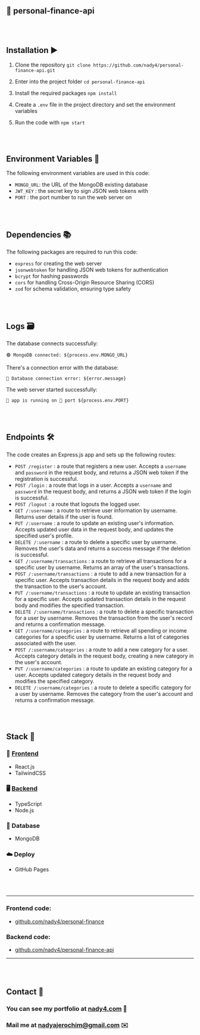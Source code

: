 ## 🧠 personal-finance-api

<div align="center">
</div>

<br></br>

## Installation ▶️

1. Clone the repository
   `git clone https://github.com/nady4/personal-finance-api.git`

2. Enter into the project folder
   `cd personal-finance-api`

3. Install the required packages
   `npm install`

4. Create a `.env` file in the project directory and set the environment variables

5. Run the code with `npm start`

<br></br>

## Environment Variables 🔐️

The following environment variables are used in this code:

- `MONGO_URL`: the URL of the MongoDB existing database
- `JWT_KEY` : the secret key to sign JSON web tokens with
- `PORT` : the port number to run the web server on

<br></br>

## Dependencies 📚

The following packages are required to run this code:

- `express` for creating the web server
- `jsonwebtoken` for handling JSON web tokens for authentication
- `bcrypt` for hashing passwords
- `cors` for handling Cross-Origin Resource Sharing (CORS)
- `zod` for schema validation, ensuring type safety

<br></br>

## Logs 🗃️

The database connects successfully:

`🟢 MongoDB connected: ${process.env.MONGO_URL}`

There's a connection error with the database:

`🔴 Database connection error: ${error.message}`

The web server started successfully:

`💚 app is running on 🔌 port ${process.env.PORT}`

<br></br>

## Endpoints 🛠️

The code creates an Express.js app and sets up the following routes:

- `POST /register` : a route that registers a new user. Accepts a `username` and `password` in the request body, and returns a JSON web token if the registration is successful.
- `POST /login` : a route that logs in a user. Accepts a `username` and `password` in the request body, and returns a JSON web token if the login is successful.
- `POST /logout` : a route that logouts the logged user.
- `GET /:username` : a route to retrieve user information by username. Returns user details if the user is found.
- `PUT /:username` : a route to update an existing user's information. Accepts updated user data in the request body, and updates the specified user's profile.
- `DELETE /:username` : a route to delete a specific user by username. Removes the user's data and returns a success message if the deletion is successful.
- `GET /:username/transactions` : a route to retrieve all transactions for a specific user by username. Returns an array of the user's transactions.
- `POST /:username/transactions` : a route to add a new transaction for a specific user. Accepts transaction details in the request body and adds the transaction to the user's account.
- `PUT /:username/transactions` : a route to update an existing transaction for a specific user. Accepts updated transaction details in the request body and modifies the specified transaction.
- `DELETE /:username/transactions` : a route to delete a specific transaction for a user by username. Removes the transaction from the user's record and returns a confirmation message.
- `GET /:username/categories` : a route to retrieve all spending or income categories for a specific user by username. Returns a list of categories associated with the user.
- `POST /:username/categories` : a route to add a new category for a user. Accepts category details in the request body, creating a new category in the user's account.
- `PUT /:username/categories` : a route to update an existing category for a user. Accepts updated category details in the request body and modifies the specified category.
- `DELETE /:username/categories` : a route to delete a specific category for a user by username. Removes the category from the user's account and returns a confirmation message.

<br></br>

## Stack 🧰

### 🎨 [Frontend](http://github.com/nady4/personal-finance)

- React.js
- TailwindCSS

### 🖥️ [Backend](http://github.com/nady4/personal-finance-api)

- TypeScript
- Node.js

### 💾 Database

- MongoDB

### ☁️ Deploy

- GitHub Pages

<br></br>

---

### Frontend code:

- [github.com/nady4/personal-finance](http://github.com/nady4/personal-finance)

### Backend code:

- [github.com/nady4/personal-finance-api](http://github.com/nady4/personal-finance-api)

---

<br></br>

## Contact 👋

### You can see my portfolio at <a href="https://nady4.com/">nady4.com</a> 💼

### Mail me at <a href="mailto:dev@nady4.com/">nadyajerochim@gmail.com</a> ✉️

<br></br>
